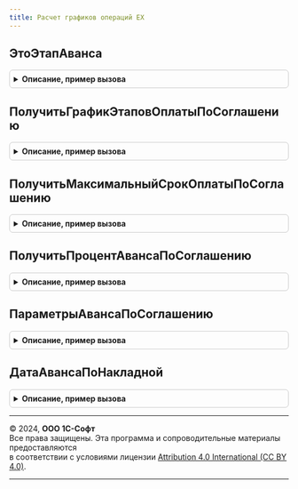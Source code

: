 ```yaml
---
title: Расчет графиков операций ЕХ
---
```



## ЭтоЭтапАванса
<details style="margin: 1em 0; padding: 0.5em; border: 1px solid #ccc; border-radius: 6px;">

<summary style="font-weight: bold; cursor: pointer;">Описание, пример вызова</summary>

```bsl

Функция ЭтоЭтапАванса(ВариантОплаты) Экспорт
```

Пример вызова
```bsl
Результат = РасчетГрафиковОперацийЕХ.ЭтоЭтапАванса(ВариантОплаты) 
```
</details>

## ПолучитьГрафикЭтаповОплатыПоСоглашению
<details style="margin: 1em 0; padding: 0.5em; border: 1px solid #ccc; border-radius: 6px;">

<summary style="font-weight: bold; cursor: pointer;">Описание, пример вызова</summary>

```bsl

Функция ПолучитьГрафикЭтаповОплатыПоСоглашению(Знач ОбщаяСумма, Знач БазоваяДата, Знач Соглашение, ТолькоПостоплата = Ложь) Экспорт
```

Пример вызова
```bsl
Результат = РасчетГрафиковОперацийЕХ.ПолучитьГрафикЭтаповОплатыПоСоглашению(ОбщаяСумма, БазоваяДата, Соглашение, ТолькоПостоплата);
```
</details>

## ПолучитьМаксимальныйСрокОплатыПоСоглашению
<details style="margin: 1em 0; padding: 0.5em; border: 1px solid #ccc; border-radius: 6px;">

<summary style="font-weight: bold; cursor: pointer;">Описание, пример вызова</summary>

```bsl

Функция ПолучитьМаксимальныйСрокОплатыПоСоглашению(Соглашение) Экспорт
```

Пример вызова
```bsl
Результат = РасчетГрафиковОперацийЕХ.ПолучитьМаксимальныйСрокОплатыПоСоглашению(Соглашение) 
```
</details>

## ПолучитьПроцентАвансаПоСоглашению
<details style="margin: 1em 0; padding: 0.5em; border: 1px solid #ccc; border-radius: 6px;">

<summary style="font-weight: bold; cursor: pointer;">Описание, пример вызова</summary>

```bsl

Функция ПолучитьПроцентАвансаПоСоглашению(Соглашение) Экспорт
```

Пример вызова
```bsl
Результат = РасчетГрафиковОперацийЕХ.ПолучитьПроцентАвансаПоСоглашению(Соглашение) 
```
</details>

## ПараметрыАвансаПоСоглашению
<details style="margin: 1em 0; padding: 0.5em; border: 1px solid #ccc; border-radius: 6px;">

<summary style="font-weight: bold; cursor: pointer;">Описание, пример вызова</summary>

```bsl

Функция ПараметрыАвансаПоСоглашению(Соглашение) Экспорт
```

Пример вызова
```bsl
Результат = РасчетГрафиковОперацийЕХ.ПараметрыАвансаПоСоглашению(Соглашение) 
```
</details>

## ДатаАвансаПоНакладной
<details style="margin: 1em 0; padding: 0.5em; border: 1px solid #ccc; border-radius: 6px;">

<summary style="font-weight: bold; cursor: pointer;">Описание, пример вызова</summary>

```bsl

Функция ДатаАвансаПоНакладной(Соглашение, ДатаПоступления) Экспорт
```

Пример вызова
```bsl
Результат = РасчетГрафиковОперацийЕХ.ДатаАвансаПоНакладной(Соглашение, ДатаПоступления) 
```
</details>

---

© 2024, **ООО 1С-Софт**  
Все права защищены. Эта программа и сопроводительные материалы предоставляются  
в соответствии с условиями лицензии [Attribution 4.0 International (CC BY 4.0)](https://creativecommons.org/licenses/by/4.0/legalcode).

---
